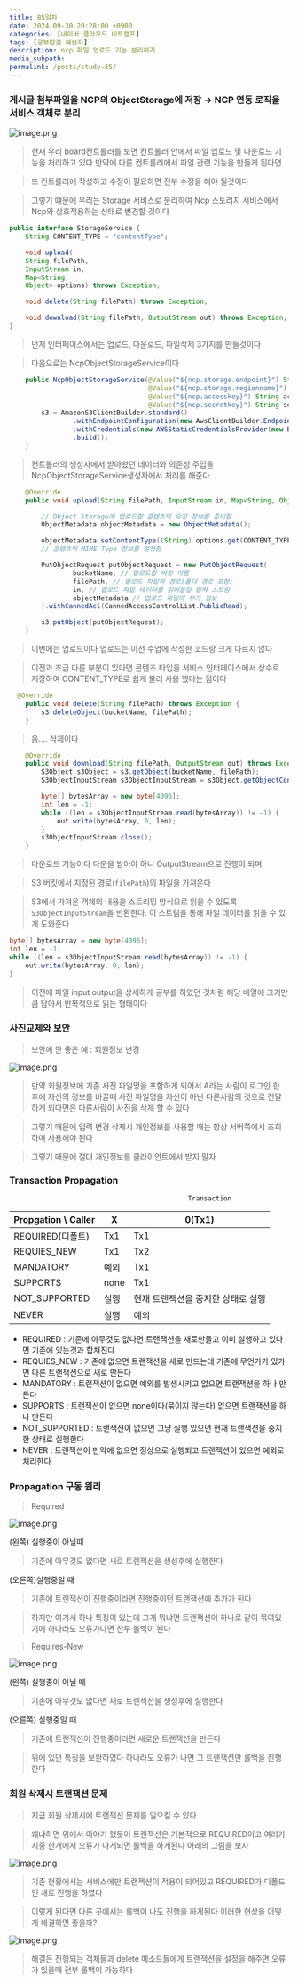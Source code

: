 ```yaml
---
title: 85일차
date: 2024-09-30 20:28:00 +0900
categories: [네이버 클라우드 비트캠프]
tags: [공부란걸 해보자]
description: ncp 파일 업로드 기능 분리하기
media_subpath:
permalink: /posts/study-85/
---
```


### 게시글 첨부파일을 NCP의 ObjectStorage에 저장 → NCP 연동 로직을 서비스 객체로 분리

![image.png](/assets/img/0930/image.png)

> 현재 우리 board컨트롤러를 보면 컨트롤러 안에서 파일 업로드 및 다운로드 기능을 처리하고 있다 만약에 다른 컨트롤러에서 파일 관련 기능을 만들게 된다면

> 또 컨트롤러에 작성하고 수정이 필요하면 전부 수정을 해야 될것이다

> 그렇기 떄문에 우리는 Storage 서비스로 분리하여 Ncp 스토리지 서비스에서 Ncp와 상호작용하는 상태로 변경할 것이다

```java
public interface StorageService {
    String CONTENT_TYPE = "contentType";

    void upload(
    String filePath,
    InputStream in,
    Map<String,
    Object> options) throws Exception;

    void delete(String filePath) throws Exception;

    void download(String filePath, OutputStream out) throws Exception;
}

```

> 먼저 인터페이스에서는 업로드, 다운로드, 파일삭제 3가지를 만들것이다

> 다음으로는 NcpObjectStorageService이다

```java
    public NcpObjectStorageService(@Value("${ncp.storage.endpoint}") String endPoint,
                                   @Value("${ncp.storage.regionname}") String regionName,
                                   @Value("${ncp.accesskey}") String accessKey,
                                   @Value("${ncp.secretkey}") String secretKey) {
        s3 = AmazonS3ClientBuilder.standard()
                .withEndpointConfiguration(new AwsClientBuilder.EndpointConfiguration(endPoint, regionName))
                .withCredentials(new AWSStaticCredentialsProvider(new BasicAWSCredentials(accessKey, secretKey)))
                .build();
    }
```

> 컨트롤러의 생성자에서 받아왔던 데이터와 의존성 주입을 NcpObjectStorageService생성자에서 처리를 해준다

```java
    @Override
    public void upload(String filePath, InputStream in, Map<String, Object> options) throws Exception {

        // Object Storage에 업로드할 콘텐츠의 요청 정보를 준비함
        ObjectMetadata objectMetadata = new ObjectMetadata();

        objectMetadata.setContentType((String) options.get(CONTENT_TYPE));
        // 콘텐츠의 MIME Type 정보를 설정함

        PutObjectRequest putObjectRequest = new PutObjectRequest(
                bucketName, // 업로드할 버킷 이름
                filePath, // 업로드 파일의 경로(폴더 경로 포함)
                in, // 업로드 파일 데이터를 읽어들일 입력 스트림
                objectMetadata // 업로드 파일의 부가 정보
        ).withCannedAcl(CannedAccessControlList.PublicRead);

        s3.putObject(putObjectRequest);
    }
```

> 이번에는 업로드이다 업로드는 이전 수업에 작성한 코드랑 크게 다르지 않다

> 이전과 조금 다른 부분이 있다면 콘텐츠 타입을 서비스 인터페이스에서 상수로 저장하여 CONTENT_TYPE로 쉽게 불러 사용 했다는 점이다

```java
  @Override
    public void delete(String filePath) throws Exception {
        s3.deleteObject(bucketName, filePath);
    }

```

> 음…. 삭제이다

```java
    @Override
    public void download(String filePath, OutputStream out) throws Exception {
        S3Object s3Object = s3.getObject(bucketName, filePath);
        S3ObjectInputStream s3ObjectInputStream = s3Object.getObjectContent();

        byte[] bytesArray = new byte[4096];
        int len = -1;
        while ((len = s3ObjectInputStream.read(bytesArray)) != -1) {
            out.write(bytesArray, 0, len);
        }
        s3ObjectInputStream.close();
    }
```

> 다운로드 기능이다 다운을 받아야 하니 OutputStream으로 진행이 되며

> S3 버킷에서 지정된 경로(`filePath`)의 파일을 가져온다

> S3에서 가져온 객체의 내용을 스트리밍 방식으로 읽을 수 있도록 `S3ObjectInputStream`을 반환한다. 이 스트림을 통해 파일 데이터를 읽을 수 있게 도와준다

```java
byte[] bytesArray = new byte[4096];
int len = -1;
while ((len = s3ObjectInputStream.read(bytesArray)) != -1) {
    out.write(bytesArray, 0, len);
}
```

> 이전에 파일 input output을 상세하게 공부를 하였던 것처럼 해당 배열에 크기만큼 담아서 반복적으로 읽는 형태이다

### 사진교체와 보안

> 보안에 안 좋은 예 : 회원정보 변경

![image.png](/assets/img/0930/image.png)

> 만약 회원정보에 기존 사진 파일명을 포함하게 되어서 A라는 사람이 로그인 한 후에 자신의 정보를 바꿀때 사진 파일명을 자신이 아닌 다른사람의 것으로 전달하게 되다면은 다른사람이 사진을 삭제 할 수 있다

> 그렇기 때문에 입력 변경 삭제시 개인정보를 사용할 때는 항상 서버쪽에서 조회하며 사용해야 된다

> 그렇기 때문에 절대 개인정보를 클라이언트에서 받지 말자

### Transaction Propagation

                                                 Transaction

| Propgation \ Caller | X    | 0(Tx1)                             |
| ------------------- | ---- | ---------------------------------- |
| REQUIRED(디폴트)    | Tx1  | Tx1                                |
| REQUIES_NEW         | Tx1  | Tx2                                |
| MANDATORY           | 예외 | Tx1                                |
| SUPPORTS            | none | Tx1                                |
| NOT_SUPPORTED       | 실행 | 현재 트랜잭션을 중지한 상태로 실행 |
| NEVER               | 실행 | 예외                               |

- REQUIRED : 기존에 아무것도 없다면 트랜잭션을 새로만들고 이미 실행하고 있다면 기존에 있는것과 합쳐진다
- REQUIES_NEW : 기존에 없으면 트랜잭션을 새로 만드는데 기존에 무언가가 있가면 다른 트랜잭션으로 새로 만든다
- MANDATORY : 트랜잭션이 없으면 예외를 발생시키고 없으면 트랜잭션을 하나 만든다
- SUPPORTS : 트랜잭션이 없으면 none이다(묶이지 않는다) 없으면 트랜잭션을 하나 만든다
- NOT_SUPPORTED : 트랜잭션이 없으면 그냥 실행 있으면 현재 트랜잭션을 중지한 상태로 실행한다
- NEVER : 트랜잭션이 만약에 없으면 정상으로 실행되고 트랜잭션이 있으면 예외로 처리한다

### Propagation 구동 원리

> Required

![image.png](/assets/img/0930/image.png)

(왼쪽) 실행중이 아닐때

> 기존에 아무것도 없다면 새로 트렌젝션을 생성후에 실행한다

(오른쪽)실행중일 때

> 기존에 트랜잭션이 진행중이라면 진행중이던 트랜잭션에 추가가 된다

> 하지만 여기서 하나 특징이 있는데 그게 뭐냐면 트랜잭션이 하나로 같이 묶여있기에 하나라도 오류가나면 전부 롤백이 된다

> Requires-New

![image.png](/assets/img/0930/image.png)

(왼쪽) 실행중이 아닐 때

> 기존에 아무것도 없다면 새로 트렌젝션을 생성후에 실행한다

(오른쪽) 실행중일 때

> 기존에 트랜잭션이 진행중이라면 새로운 트랜잭션을 만든다

> 위에 있던 특징을 보완하였다 하나라도 오류가 나면 그 트랜잭션만 롤백을 진행한다

### 회원 삭제시 트랜잭션 문제

> 지금 회원 삭제시에 트랜잭션 문제를 일으킬 수 있다

> 왜냐하면 위에서 이야기 했듯이 트랜잭션은 기본적으로 REQUIRED이고 여러가지중 한개에서 오류가 나게되면 롤백을 하게된다 아래의 그림을 보자

![image.png](/assets/img/0930/image.png)

> 기존 현황에서는 서비스에만 트랜젝션이 적용이 되어있고 REQUIRED가 디폴드인 채로 진행을 하였다

> 이렇게 된다면 다른 곳에서는 롤백이 나도 진행을 하게된다 이러한 현상을 어떻게 해결하면 좋을까?

![image.png](/assets/img/0930/image.png)

> 해결은 진행되는 객체들과 delete 메소드들에게 트랜잭션을 설정을 해주면 오류가 있을때 전부 롤백이 가능하다
